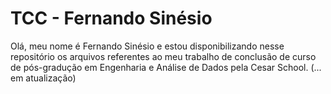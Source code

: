 # TCC - Fernando Sinésio
Olá, meu nome é Fernando Sinésio e estou disponibilizando nesse repositório os arquivos referentes ao meu trabalho de conclusão de curso de pós-gradução em Engenharia e Análise de Dados pela Cesar School. 
(... em atualização)
